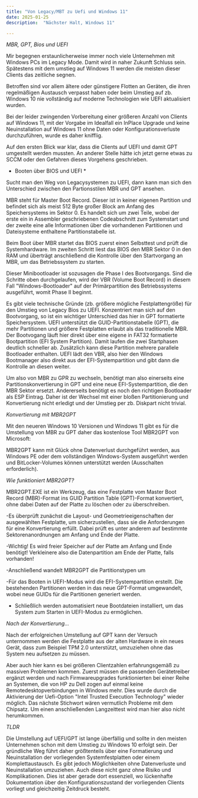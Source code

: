 ```yaml
---
title: "Von Legacy/MBT zu Uefi und Windows 11"
date: 2025-01-25
description:  "Nächster Halt, Windows 11"

---
```


*MBR, GPT, Bios und UEFI*

Mir begegnen erstaunlicherweise immer noch viele Unternehmen mit Windows PCs im Legacy Mode. Damit wird in naher Zukunft Schluss sein. Spätestens mit dem umstieg auf Windows 11 werden die meisten dieser Clients das zeitliche segnen. 

Betroffen sind vor allem ältere oder günstigere Flotten an Geräten, die ihren regelmäßigen Austausch verpasst haben oder beim Umstieg auf zb. Windows 10 nie vollständig auf moderne Technologien wie UEFI aktualisiert wurden.

Bei der leider zwingenden Vorbereitung einer größeren Anzahl von Clients auf Windows 11, mit der Vorgabe im Idealfall ein InPlace Upgrade und keine Neuinstallation auf Windows 11 ohne Daten oder Konfigurationsverluste durchzuführen, wurde es daher knifflig.

Auf den ersten Blick war klar, dass die Clients auf UEFI und damit GPT umgestellt werden mussten. An anderer Stelle hätte ich jetzt gerne etwas zu SCCM oder den Gefahren dieses Vorgehens geschrieben.

* Booten über BIOS und UEFI *

Sucht man den Weg von Legacysystemen zu UEFI, dann kann man sich den Unterschied zwischen den Partionsstilen MBR und GPT ansehen.

MBR steht für Master Boot Record. Dieser ist in keiner eigenen Partition und befindet sich als meist 512 Byte großer Block am Anfang des Speichersystems im Sektor 0. Es handelt sich um zwei Teile, wobei der erste ein in Assembler geschriebenen Codeabschnitt zum Systemstart und der zweite eine alle Informationen über die vorhandenen Partitionen und Dateisysteme enthaltene Partitionstabelle ist.

Beim Boot über MBR startet das BIOS zuerst einen Selbsttest und prüft die Systemhardware. Im zweiten Schritt liest das BIOS den MBR Sektor 0 in den RAM und überträgt anschließend die Kontrolle über den Startvorgang an MBR, um das Betriebssystem zu starten.

Dieser Minibootloader ist sozusagen die Phase I des Bootvorgangs. Sind die Schritte oben durchgelaufen, wird der VBR (Volume Boot Record) in diesem Fall "Windows-Bootloader" auf der Primärpartition des Betriebssystems ausgeführt, womit Phase II beginnt.

Es gibt viele technische Gründe (zb. größere mögliche Festplattengröße) für den Umstieg von Legacy Bios zu UEFI. Konzentriert man sich auf den Bootvorgang, so
ist ein wichtiger Unterschied das hier in GPT formatierte Speichersystem. UEFI unterstützt die GUID-Partitionstabelle (GPT), die mehr Partitionen und größere Festplatten erlaubt als das traditionelle MBR. Der Bootvogang läuft hier direkt über eine eigene in FAT32 formatierte Bootpartition (EFI System Partition). Damit laufen die zwei Startphasen deutlich schneller ab. Zusätzlich kann diese Partition mehrere parallele Bootloader enthalten. UEFI lädt den VBR, also hier den Windows Bootmanager also direkt aus der EFI-Systempartition und gibt dann die Kontrolle an diesen weiter.

Um also von MBR zu GPR zu wechseln, benötigt man also einerseits eine Partitionskonvertierung in GPT und eine neue EFI-Systempartition, die den MBR Sektor ersetzt. Andererseits benötigt es noch den richtigen Bootloader als ESP Eintrag. Daher ist der Wechsel mit einer bloßen Partitionierung und Konvertierung nicht erledigt und der Umstieg per zb. Diskpart nicht trivial.

*Konvertierung mit MBR2GPT*

Mit den neueren Windows 10 Versionen und Windows 11 gibt es für die Umstellung von MBR zu GPT daher das kostenlose Tool MBR2GPT von Microsoft:

MBR2GPT kann mit Glück ohne Datenverlust durchgeführt werden, aus Windows PE oder dem vollständigen Windows-System ausgeführt werden und BitLocker-Volumes können unterstützt werden (Ausschalten erforderlich).

*Wie funktioniert MBR2GPT?*

MBR2GPT.EXE ist ein Werkzeug, das eine Festplatte vom Master Boot Record (MBR)-Format ins GUID Partition Table (GPT)-Format konvertiert, ohne dabei Daten auf der Platte zu löschen oder zu überschreiben.

-Es überprüft zunächst die Layout- und Geometrieeigenschaften der ausgewählten Festplatte, um sicherzustellen, dass sie die Anforderungen für eine Konvertierung erfüllt. Dabei prüft es unter anderem auf bestimmte Sektorenanordnungen am Anfang und Ende der Platte.

-Wichtig! Es wird freier Speicher auf der Platte am Anfang und Ende benötigt! Verkleinere also die Datenpartition am Ende der Platte, falls vorhanden!

-Anschließend wandelt MBR2GPT die Partitionstypen um

-Für das Booten in UEFI-Modus wird die EFI-Systempartition erstellt. Die bestehenden Partitionen werden in das neue GPT-Format umgewandelt, wobei neue GUIDs für die Partitionen generiert werden.

- Schließlich werden automatisiert neue Bootdateien installiert, um das System zum Starten in UEFI-Modus zu ermöglichen.

*Nach der Konvertierung...*

Nach der erfolgreichen Umstellung auf GPT kann der Versuch unternommen werden die Festplatte aus der alten Hardware in ein neues Gerät, dass zum Beispiel TPM 2.0 unterstützt, umzuziehen ohne das System neu aufsetzen zu müssen.

Aber auch hier kann es bei größeren Clientzahlen erfahrungsgemäß zu massiven Problemen kommen. Zuerst müssen die passenden Gerätetreiber ergänzt werden und nach Firmwareupgrades funktionierten bei einer Reihe an Systemen, die von HP zu Dell zogen auf einmal keine Remotedesktopverbindungen in Windows mehr. Dies wurde durch die Aktivierung der Uefi-Option "Intel Trusted Execution Technology" wieder möglich. Das nächste Stichwort wären vermutlich Probleme mit dem Chipsatz. Um einen anschließenden Langzeittest wird man hier also nicht herumkommen.

*TLDR*

Die Umstellung auf UEFI/GPT ist lange überfällig und sollte in den meisten Unternehmen schon mit dem Umstieg zu Windows 10 erfolgt sein. Der gründliche Weg führt daher größtenteils über eine Formatierung und Neuinstallation der vorliegenden Systemfestplatten oder einem Komplettaustausch. Es gibt jedoch Möglichkeiten ohne Datenverluste und Neuinstallation umzuziehen. Auch diese nicht ganz ohne Risiko und Komplikationen. Dies ist aber gerade dort essenziell, wo lückenhafte Dokumentation über den Konfigurationszustand der vorliegenden Clients vorliegt und gleichzeitig Zeitdruck besteht.

